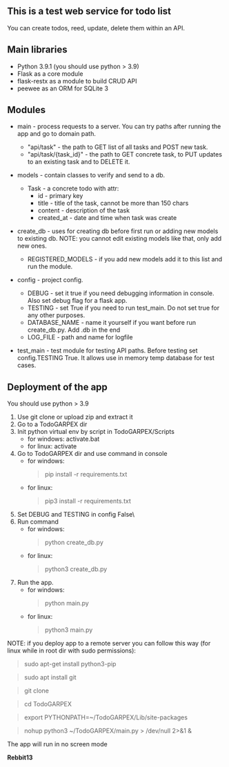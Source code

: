 This is a test web service for todo list
---
You can create todos, reed, update, delete them within an API.

Main libraries
---
- Python 3.9.1 (you should use python > 3.9)
- Flask as a core module
- flask-restx as a module to build CRUD API
- peewee as an ORM for SQLite 3

Modules
---
- main - process requests to a server. You can try paths after running the app 
  and go to domain path.
  * "api/task" - the path to GET list of all tasks and POST new task.
  * "api/task/{task_id}" - the path to GET concrete task, to PUT updates to
    an existing task and to DELETE it.
    
- models - contain classes to verify and send to a db.
  * Task - a concrete todo with attr:
    * id - primary key
    * title - title of the task, cannot be more than 150 chars
    * content - description of the task
    * created_at - date and time when task was create
  
- create_db - uses for creating db before first run or adding new models to existing db.
  NOTE: you cannot edit existing models like that, only add new ones.
  * REGISTERED_MODELS - if you add new models add it to this list and run the module.
  
- config - project config.
  * DEBUG - set it true if you need debugging information in console. 
    Also set debug flag for a flask app.
  * TESTING - set True if you need to run test_main. Do not set true for any other purposes.
  * DATABASE_NAME - name it yourself if you want before run create_db.py. Add .db in the end
  * LOG_FILE - path and name for logfile
  
- test_main - test module for testing API paths. Before testing set config.TESTING True. 
  It allows use  in memory temp database for test cases.
  
Deployment of the app
---
You should use python > 3.9
1. Use git clone or upload zip and extract it
2. Go to a TodoGARPEX dir
3. Init python virtual env by script in TodoGARPEX/Scripts
   * for windows:  activate.bat
   * for linux: activate
4. Go to TodoGARPEX dir and use command in console  
   * for windows:
     > pip install -r requirements.txt 
   * for linux:
     > pip3 install -r requirements.txt
5. Set DEBUG and TESTING in config False\
6. Run command
   * for windows:
     > python create_db.py
   * for linux:
     > python3 create_db.py
7. Run the app.
   * for windows:
     > python main.py
   * for linux:
     > python3 main.py

NOTE: if you deploy app to a remote server you can follow this way (for linux while in root dir
with sudo permissions):
> sudo apt-get install python3-pip

> sudo apt install git

> git clone 

> cd TodoGARPEX
 
> export PYTHONPATH=~/TodoGARPEX/Lib/site-packages

> nohup python3 ~/TodoGARPEX/main.py > /dev/null 2>&1 &

The app will run in no screen mode

**Rebbit13**
